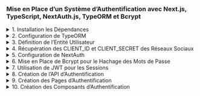 ### Mise en Place d’un Système d’Authentification avec Next.js, TypeScript, NextAuth.js, TypeORM et Bcrypt

<details>
  <summary> 1. Installation les Dépendances</summary>

- Installer les dépendances nécessaires pour Next.js, TypeScript, NextAuth.js, TypeORM, bcrypt pour le hachage des mots de passe et jsonwebtoken pour les tokens JWT.
  ```sh
  npm install next@latest react@latest react-dom@latest
  npm install typescript @types/react @types/node --save-dev
  npm install next-auth typeorm bcrypt jsonwebtoken
  ```
  </details>

<details>
  <summary>2. Configuration de TypeORM</summary>

- Créer un fichier de configuration pour TypeORM afin de connecter l’application à la base de données.
- Définir par exempl une entité **User** pour représenter les utilisateurs dans la base de données, avec des champs comme id, name, email, et password.
</details>

<details>
  <summary>3. Définition de l’Entité Utilisateur</summary>

- Créer une entité User dans TypeORM pour gérer les informations des utilisateurs dans la base de données.

</details>

<details>
  <summary>4. Récupération des CLIENT_ID et CLIENT_SECRET des Réseaux Sociaux</summary>

• **Google**

1.  Aller sur Google Developer Console.
2.  Créer un nouveau projet.
3.  Activer les API “Google+ API” ou “Google People API”.
4.  Créer des identifiants d’application OAuth 2.0.
5.  Ajouter votre URL de redirection autorisée (par exemple, http://localhost:3000/api/auth/callback/google).
6.  Copier le CLIENT_ID et le CLIENT_SECRET.
    • **GitHub**
7.  Aller sur GitHub Developer Settings.
8.  Créer une nouvelle application OAuth.
9.  Ajouter votre URL de redirection autorisée (par exemple, http://localhost:3000/api/auth/callback/github).
10. Copier le CLIENT_ID et le CLIENT_SECRET.

</details>

<details>
  <summary>5. Configuration de NextAuth</summary>

- Configurer NextAuth pour utiliser différents fournisseurs d’authentification comme Google, GitHub et Credentials (email et mot de passe).
- Définir les options de session et les callbacks pour manipuler les tokens JWT et les sessions.

</details>

<details>
  <summary>6. Mise en Place de Bcrypt pour le Hachage des Mots de Passe</summary>

- Utiliser bcrypt pour hacher les mots de passe des utilisateurs lors de leur création.
- Comparer les mots de passe fournis lors de la connexion avec ceux stockés dans la base de données en utilisant bcrypt.

</details>

<details>
  <summary>7. Utilisation de JWT pour les Sessions</summary>

- Configurer NextAuth pour utiliser la stratégie JWT pour les sessions.
- Ajouter des callbacks pour manipuler les tokens JWT et ajouter des informations supplémentaires comme l’id de l’utilisateur.

</details>

<details>
  <summary>8. Création de l’API d’Authentification</summary>

- Créer des routes API pour gérer les requêtes d’authentification avec NextAuth.
- Configurer les routes pour gérer les méthodes GET et POST pour l’authentification.

</details>

<details>
  <summary>9. Création des Pages d’Authentification</summary>

- Créer une page de connexion personnalisée pour permettre aux utilisateurs de se connecter via des identifiants ou des réseaux sociaux.
- Ajouter des formulaires et des boutons de connexion pour les différents fournisseurs d’authentification.
- Ajouter la possibilité de d'enregistrer **Sign up**

</details>

<details>
  <summary>10. Création des Composants d’Authentification</summary>

    - Créer des composants pour gérer les formulaires de connexion et les boutons de connexion avec les réseaux sociaux.
    - Gérer les états des formulaires et les appels aux fonctions de connexion de NextAuth.

</details>

